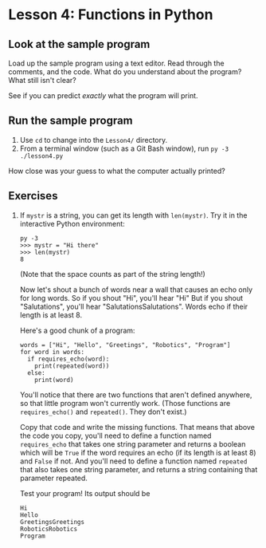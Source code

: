 # Lesson 4: Functions in Python

## Look at the sample program

Load up the sample program using a text editor.  Read through the comments,
and the code.  What do you understand about the program?  What still isn't
clear?

See if you can predict *exactly* what the program will print.

## Run the sample program

1. Use `cd` to change into the `Lesson4/` directory.
1. From a terminal window (such as a Git Bash window), run `py -3 ./lesson4.py`

How close was your guess to what the computer actually printed?

## Exercises

1. If `mystr` is a string, you can get its length with `len(mystr)`.  Try it
   in the interactive Python environment:
   ```
   py -3
   >>> mystr = "Hi there"
   >>> len(mystr)
   8
   ```
   (Note that the space counts as part of the string length!)

   Now let's shout a bunch of words near a wall that causes an echo only for
   long words.  So if you shout "Hi", you'll hear "Hi"  But if you shout
   "Salutations", you'll hear "SalutationsSalutations".  Words echo if their
   length is at least 8.

   Here's a good chunk of a program:
   ```
   words = ["Hi", "Hello", "Greetings", "Robotics", "Program"]
   for word in words:
     if requires_echo(word):
       print(repeated(word))
     else:
       print(word)
   ```
   You'll notice that there are two functions that aren't defined anywhere,
   so that little program won't currently work.  (Those functions are
   `requires_echo()` and `repeated()`.  They don't exist.)

   Copy that code and write the missing functions.  That means that above
   the code you copy, you'll need to define a function named `requires_echo`
   that takes one string parameter and returns a boolean which will be `True`
   if the word requires an echo (if its length is at least 8) and `False`
   if not.  And you'll need to define a function named `repeated` that also
   takes one string parameter, and returns a string containing that parameter
   repeated.

   Test your program!  Its output should be
   ```
   Hi
   Hello
   GreetingsGreetings
   RoboticsRobotics
   Program
   ```
